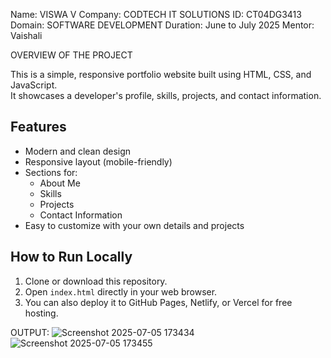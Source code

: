 Name: VISWA V
Company: CODTECH IT SOLUTIONS
ID: CT04DG3413
Domain: SOFTWARE DEVELOPMENT
Duration: June to July 2025
Mentor: Vaishali

OVERVIEW OF THE PROJECT

This is a simple, responsive portfolio website built using HTML, CSS, and JavaScript.  
It showcases a developer's profile, skills, projects, and contact information.

##  Features
- Modern and clean design
- Responsive layout (mobile-friendly)
- Sections for:
  - About Me
  - Skills
  - Projects
  - Contact Information
- Easy to customize with your own details and projects


## How to Run Locally
1. Clone or download this repository.
2. Open `index.html` directly in your web browser.
3. You can also deploy it to GitHub Pages, Netlify, or Vercel for free hosting.

OUTPUT:
![Screenshot 2025-07-05 173434](https://github.com/user-attachments/assets/65e3d815-48fa-413c-b3ba-37649c9cbfdf)
![Screenshot 2025-07-05 173455](https://github.com/user-attachments/assets/cd23f2eb-fc40-45bc-9ff9-6c52bff04925)




